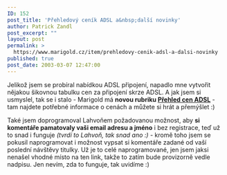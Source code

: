 ```yaml
---
ID: 152
post_title: 'Přehledový ceník ADSL a&nbsp;další novinky'
author: Patrick Zandl
post_excerpt: ""
layout: post
permalink: >
  https://www.marigold.cz/item/prehledovy-cenik-adsl-a-dalsi-novinky
published: true
post_date: 2003-03-07 12:47:00
---
```

<P>Jelikož jsem se probíral nabídkou ADSL připojení, napadlo mne vytvořit nějakou šikovnou tabulku cen za připojení skrze ADSL. A jak jsem si usmyslel, tak se i stalo - Marigold má <STRONG>novou rubriku </STRONG><A href="/adsl"><STRONG>Přehled cen ADSL</STRONG></A> - tam najdete potřebné informace o cenách a můžete si hrát a přemýšlet :)</P>
<P>Také jsem doprogramoval Lahvoňem požadovanou možnost, aby <STRONG>si komentáře pamatovaly vaši email adresu a jméno</STRONG> i bez registrace, teď už to snad i funguje <EM>(tvrdí to Lahvoň, tak snad ano :)</EM> - kromě toho jsem se pokusil naprogramovat i možnost vypsat si komentáře zadané od vaší poslední návštěvy titulky. Už je to celé naprogramované, jen jsem jaksi nenašel vhodné místo na ten link, takže to zatím bude provizorně vedle nadpisu. Jen nevím, zda to funguje, tak uvidíme :)</P>